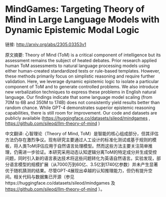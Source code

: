 # MindGames: Targeting Theory of Mind in Large Language Models with Dynamic Epistemic Modal Logic

链接: http://arxiv.org/abs/2305.03353v1

原文摘要:
Theory of Mind (ToM) is a critical component of intelligence but its
assessment remains the subject of heated debates. Prior research applied human
ToM assessments to natural language processing models using either
human-created standardized tests or rule-based templates. However, these
methods primarily focus on simplistic reasoning and require further validation.
Here, we leverage dynamic epistemic logic to isolate a particular component of
ToM and to generate controlled problems. We also introduce new verbalization
techniques to express these problems in English natural language. Our findings
indicate that some language model scaling (from 70M to 6B and 350M to 174B)
does not consistently yield results better than random chance. While GPT-4
demonstrates superior epistemic reasoning capabilities, there is still room for
improvement. Our code and datasets are publicly available
(https://huggingface.co/datasets/sileod/mindgames ,
https://github.com/sileod/llm-theory-of-mind )

中文翻译:
心智理论（Theory of Mind, ToM）是智能的核心组成部分，但其评估方法仍存在激烈争议。现有研究主要通过人工设计的标准化测试或基于规则的模板，将人类ToM评估应用于自然语言处理模型。然而这些方法主要关注简单推理，仍需进一步验证。本研究采用动态认知逻辑分离ToM的特定成分并生成受控问题，同时引入新的语言表达技术将这些问题转化为英语自然语言。实验发现，部分语言模型的规模扩展（从7000万到60亿、3.5亿到1740亿参数）并未产生显著优于随机猜测的结果。尽管GPT-4展现出卓越的认知推理能力，但仍有提升空间。相关代码与数据集已开源（参见https://huggingface.co/datasets/sileod/mindgames 及 https://github.com/sileod/llm-theory-of-mind ）。
